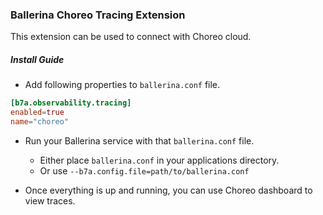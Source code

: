 ### Ballerina Choreo Tracing Extension

This extension can be used to connect with Choreo cloud. 

##### Install Guide

- Add following properties to `ballerina.conf` file.
 ```toml
 [b7a.observability.tracing]
 enabled=true
 name="choreo"
 ```

- Run your Ballerina service with that `ballerina.conf` file.
  - Either place `ballerina.conf` in your applications directory.
  - Or use `--b7a.config.file=path/to/ballerina.conf`

- Once everything is up and running, you can use Choreo dashboard to view traces.
